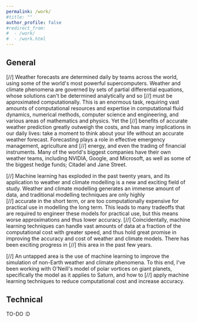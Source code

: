 ```yaml
---
permalink: /work/
#title: ""
author_profile: false
#redirect_from:
#  - /work/
#  - /work.html
---
```


## General

[//] Weather forecasts are determined daily by teams across the world, using some of the world's most powerful supercomputers. Weather and climate phenomena are governed by sets of partial differential equations, whose solutions can't be determined analytically and so [//] must be approximated computationally. This is an enormous task, requiring vast amounts of computational resources and expertise in computational fluid dynamics, numerical methods, computer science and engineering, and various areas of mathematics and physics. Yet the [//] benefits of accurate weather prediction greatly outweigh the costs, and has many implications in our daily lives: take a moment to think about your life without an accurate weather forecast. Forecasting plays a role in effective emergency management, agriculture and [//] energy, and even the trading of financial instruments. Many of the world's biggest companies have their own weather teams, including NVIDIA, Google, and Microsoft, as well as some of the biggest hedge funds; Citadel and Jane Street.

[//] Machine learning has exploded in the past twenty years, and its application to weather and climate modelling is a new and exciting field of study. Weather and climate modelling generates an immense amount of data, and traditional modelling techniques are only highly  
[//] accurate in the short term, or are too computationally expensive for practical use in modelling the long term. This leads to many tradeoffs that are required to engineer these models for practical use, but this means worse approximations and thus lower accuracy. 
[//] Coincidentally, machine learning techniques can handle vast amounts of data at a fraction of the computational cost with greater speed, and thus hold great promise in improving the accuracy and cost of weather and climate models. There has been exciting progress in 
[//] this area in the past few years.

[//] An untapped area is the use of machine learning to improve the simulation of non-Earth weather and climate phenomena. To this end, I've been working with O'Neill's model of polar vortices on giant planets, specifically the model as it applies to Saturn, and how to [//] apply machine learning techniques to reduce computational cost and increase accuracy.

## Technical

TO-DO :D
